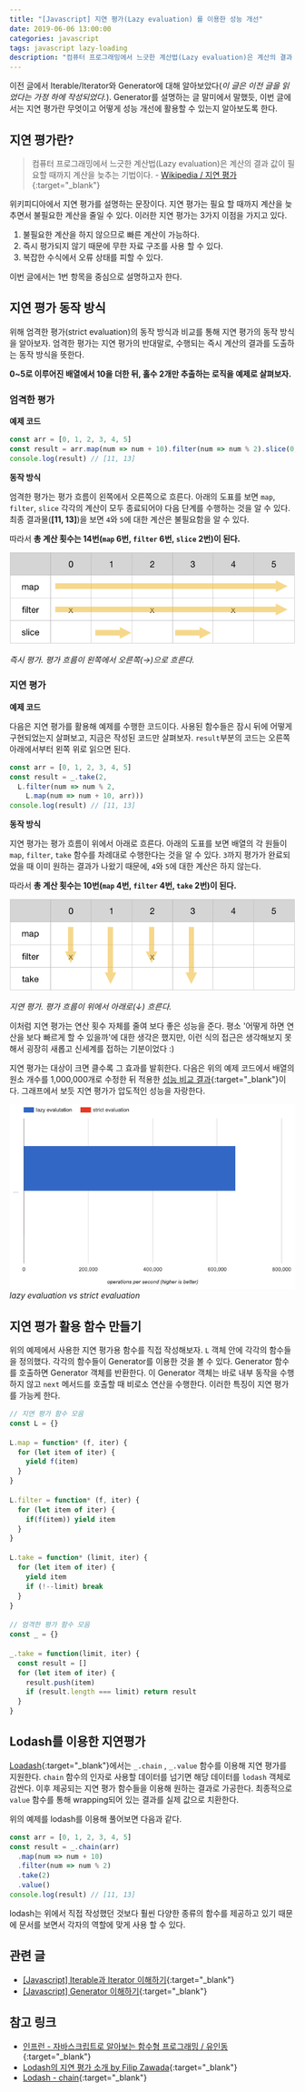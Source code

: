 ```yaml
---
title: "[Javascript] 지연 평가(Lazy evaluation) 를 이용한 성능 개선"
date: 2019-06-06 13:00:00
categories: javascript
tags: javascript lazy-loading
description: "컴퓨터 프로그래밍에서 느긋한 계산법(Lazy evaluation)은 계산의 결과 값이 필요할 때까지 계산을 늦추는 기법이다. 위키피디아에서 지연 평가를 설명하는 문장이다. 지연 평가는 필요 할 때까지 계산을 늦추면서 불필요한 계산을 줄일 수 있다. 이러한 지연 평가는 3가지 이점을 가지고 있다."
---
```


이전 글에서 Iterable/Iterator와 Generator에 대해 알아보았다(*이 글은 이전 글을 읽었다는 가정 하에 작성되었다.*). Generator를 설명하는 글 말미에서 말했듯, 이번 글에서는 지연 평가란 무엇이고 어떻게 성능 개선에 활용할 수 있는지 알아보도록 한다.

## 지연 평가란?

> 컴퓨터 프로그래밍에서 느긋한 계산법(Lazy evaluation)은 계산의 결과 값이 필요할 때까지 계산을 늦추는 기법이다. - [Wikipedia / 지연 평가](https://ko.wikipedia.org/wiki/%EB%8A%90%EA%B8%8B%ED%95%9C_%EA%B3%84%EC%82%B0%EB%B2%95){:target="_blank"}

위키피디아에서 지연 평가를 설명하는 문장이다. 지연 평가는 필요 할 때까지 계산을 늦추면서 불필요한 계산을 줄일 수 있다. 이러한 지연 평가는 3가지 이점을 가지고 있다.

1. 불필요한 계산을 하지 않으므로 빠른 계산이 가능하다.
2. 즉시 평가되지 않기 때문에 무한 자료 구조를 사용 할 수 있다.
3. 복잡한 수식에서 오류 상태를 피할 수 있다.

이번 글에서는 1번 항목을 중심으로 설명하고자 한다.

## 지연 평가 동작 방식

위해 엄격한 평가(strict evaluation)의 동작 방식과 비교를 통해 지연 평가의 동작 방식을 알아보자. 엄격한 평가는 지연 평가의 반대말로, 수행되는 즉시 계산의 결과를 도출하는 동작 방식을 뜻한다.

**0~5로 이루어진 배열에서 10을 더한 뒤, 홀수 2개만 추출하는 로직을 예제로 살펴보자.**

### 엄격한 평가

**예제 코드**

```js
const arr = [0, 1, 2, 3, 4, 5]
const result = arr.map(num => num + 10).filter(num => num % 2).slice(0, 2)
console.log(result) // [11, 13]
```

**동작 방식**

엄격한 평가는 평가 흐름이 왼쪽에서 오른쪽으로 흐른다. 아래의 도표를 보면 `map`, `filter`, `slice` 각각의 계산이 모두 종료되어야 다음 단계를 수행하는 것을 알 수 있다. 최종 결과물(**[11, 13]**)을 보면 `4`와 `5`에 대한 계산은 불필요함을 알 수 있다.

따라서 **총 계산 횟수는 14번(`map` 6번, `filter` 6번, `slice` 2번)이 된다.**

![즉시 평가. 평가 흐름이 왼쪽에서 오른쪽(→)으로 흐른다.](/asserts/images/strict-evaluation-process.png)

*즉시 평가. 평가 흐름이 왼쪽에서 오른쪽(→)으로 흐른다.*

### 지연 평가

**예제 코드**

다음은 지연 평가를 활용해 예제를 수행한 코드이다. 사용된 함수들은 잠시 뒤에 어떻게 구현되었는지 살펴보고, 지금은 작성된 코드만 살펴보자. `result`부분의 코드는 오른쪽 아래에서부터 왼쪽 위로 읽으면 된다.

```js
const arr = [0, 1, 2, 3, 4, 5]
const result = _.take(2,
  L.filter(num => num % 2,
    L.map(num => num + 10, arr)))
console.log(result) // [11, 13]
```

**동작 방식**

지연 평가는 평가 흐름이 위에서 아래로 흐른다. 아래의 도표를 보면 배열의 각 원들이 `map`, `filter`, `take` 함수를 차례대로 수행한다는 것을 알 수 있다. `3`까지 평가가 완료되었을 때 이미 원하는 결과가 나왔기 때문에, `4`와 `5`에 대한 계산은 하지 않는다.

따라서 **총 계산 횟수는 10번(`map` 4번, `filter` 4번, `take` 2번)이 된다.**

![지연 평가. 평가 흐름이 위에서 아래로(↓) 흐른다.](/asserts/images/lazy-evaluation-process.png)

*지연 평가. 평가 흐름이 위에서 아래로(↓) 흐른다.*

이처럼 지연 평가는 연산 횟수 자체를 줄여 보다 좋은 성능을 준다. 평소 '어떻게 하면 연산을 보다 빠르게 할 수 있을까'에 대한 생각은 했지만, 이런 식의 접근은 생각해보지 못해서 굉장히 새롭고 신세계를 접하는 기분이었다 :)

지연 평가는 대상이 크면 클수록 그 효과를 발휘한다. 다음은 위의 예제 코드에서 배열의 원소 개수를 1,000,000개로 수정한 뒤 적용한 [성능 비교 결과](https://jsperf.com/lazy-evaluation-vs-strict-evaluation-armadillo-ko/1){:target="_blank"}이다. 그래프에서 보듯 지연 평가가 압도적인 성능을 자랑한다.

![lazy evaluation vs strict evaluation](/asserts/images/lazy-evalutation-vs-strict-evaluation.png)
*lazy evaluation vs strict evaluation*

## 지연 평가 활용 함수 만들기

위의 예제에서 사용한 지연 평가용 함수를 직접 작성해보자. `L` 객체 안에 각각의 함수들을 정의했다. 각각의 함수들이 Generator를 이용한 것을 볼 수 있다. Generator 함수를 호출하면 Generator 객체를 반환한다. 이 Generator 객체는 바로 내부 동작을 수행하지 않고 `next` 메서드를 호출할 때 비로소 연산을 수행한다. 이러한 특징이 지연 평가를 가능케 한다.

```js
// 지연 평가 함수 모음
const L = {}

L.map = function* (f, iter) {
  for (let item of iter) {
    yield f(item)
  }
}

L.filter = function* (f, iter) {
  for (let item of iter) {
    if(f(item)) yield item
  }
}

L.take = function* (limit, iter) {
  for (let item of iter) {
    yield item
    if (!--limit) break
  }
}

// 엄격한 평가 함수 모음
const _ = {}

_.take = function(limit, iter) {
  const result = []
  for (let item of iter) {
    result.push(item)
    if (result.length === limit) return result
  }
}
```

## Lodash를 이용한 지연평가

[Loadash](https://lodash.com/){:target="_blank"}에서는 `_.chain` , `_.value` 함수를 이용해 지연 평가를 지원한다. `chain` 함수의 인자로 사용할 데이터를 넘기면 해당 데이터를 `lodash` 객체로 감싼다. 이후 제공되는 지연 평가 함수들을 이용해 원하는 결과로 가공한다. 최종적으로 `value` 함수를 통해 wrapping되어 있는 결과를 실제 값으로 치환한다.

위의 예제를 lodash를 이용해 풀어보면 다음과 같다.

```js
const arr = [0, 1, 2, 3, 4, 5]
const result = _.chain(arr)
  .map(num => num + 10)
  .filter(num => num % 2)
  .take(2)
  .value()
console.log(result) // [11, 13]
```

lodash는 위에서 직접 작성했던 것보다 훨씬 다양한 종류의 함수를 제공하고 있기 때문에 문서를 보면서 각자의 역할에 맞게 사용 할 수 있다.

## 관련 글

- [[Javascript] Iterable과 Iterator 이해하기](https://armadillo-dev.github.io/javascript/what-is-iterable-and-iterator/){:target="_blank"}
- [[Javascript] Generator 이해하기](https://armadillo-dev.github.io/javascript/what-is-generator/){:target="_blank"}

## 참고 링크

- [인프런 - 자바스크립트로 알아보는 함수형 프로그래밍 / 유인동](https://www.inflearn.com/course/%ED%95%A8%EC%88%98%ED%98%95-%ED%94%84%EB%A1%9C%EA%B7%B8%EB%9E%98%EB%B0%8D/dashboard){:target="_blank"}
- [Lodash의 지연 평가 소개 by Filip Zawada](https://edykim.com/ko/post/introduction-to-lodashs-delay-evaluation-by-filip-zawada/){:target="_blank"}
- [Lodash - chain](https://lodash.com/docs/4.17.11#chain){:target="_blank"}
